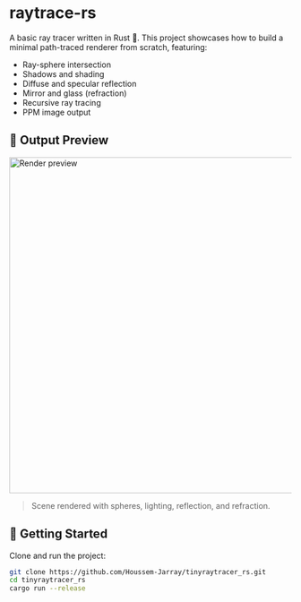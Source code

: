 # raytrace-rs

A basic ray tracer written in Rust 🦀. This project showcases how to build a minimal path-traced renderer from scratch, featuring:

- Ray-sphere intersection
- Shadows and shading
- Diffuse and specular reflection
- Mirror and glass (refraction)
- Recursive ray tracing
- PPM image output

## 📸 Output Preview

<img src="images/out.png" alt="Render preview" width="600"/>

> Scene rendered with spheres, lighting, reflection, and refraction.

## 🚀 Getting Started

Clone and run the project:

```bash
git clone https://github.com/Houssem-Jarray/tinyraytracer_rs.git
cd tinyraytracer_rs
cargo run --release
